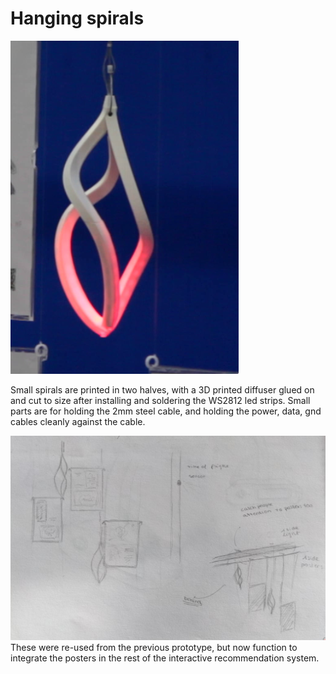# Hanging spirals

![](hanging-spiral.png)

Small spirals are printed in two halves, with a 3D printed diffuser glued on and cut to size after installing and soldering the WS2812 led strips. Small parts are for holding the 2mm steel cable, and holding the power, data, gnd cables cleanly against the cable.

![](sketch.png)
These were re-used from the previous prototype, but now function to integrate the posters in the rest of the interactive recommendation system.